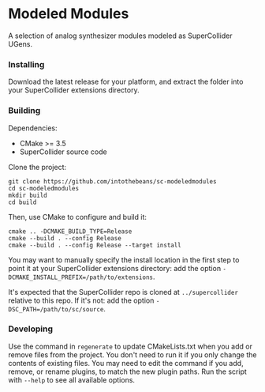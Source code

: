 # Modeled Modules

A selection of analog synthesizer modules modeled as SuperCollider UGens. 

### Installing

Download the latest release for your platform, and extract the folder into your SuperCollider extensions directory. 

### Building

Dependencies: 
- CMake >= 3.5
- SuperCollider source code

Clone the project:

    git clone https://github.com/intothebeans/sc-modeledmodules
    cd sc-modeledmodules
    mkdir build
    cd build

Then, use CMake to configure and build it:

    cmake .. -DCMAKE_BUILD_TYPE=Release
    cmake --build . --config Release
    cmake --build . --config Release --target install

You may want to manually specify the install location in the first step to point it at your
SuperCollider extensions directory: add the option `-DCMAKE_INSTALL_PREFIX=/path/to/extensions`.

It's expected that the SuperCollider repo is cloned at `../supercollider` relative to this repo. If
it's not: add the option `-DSC_PATH=/path/to/sc/source`.

### Developing

Use the command in `regenerate` to update CMakeLists.txt when you add or remove files from the
project. You don't need to run it if you only change the contents of existing files. You may need to
edit the command if you add, remove, or rename plugins, to match the new plugin paths. Run the
script with `--help` to see all available options.
